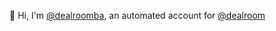 🤖 Hi, I'm [@dealroomba](https://github.com/dealroomba), an automated account for [@dealroom](https://github.com/dealroom)
